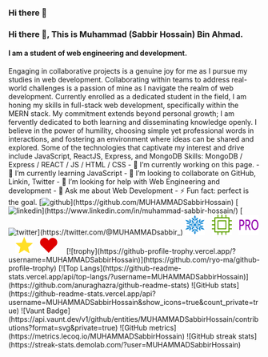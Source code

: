 ### Hi there 👋

<!--
**MUHAMMADSabbirHossain/MUHAMMADSabbirHossain** is a ✨ _special_ ✨ repository because its `README.md` (this file) appears on your GitHub profile.

Here are some ideas to get you started:

- 🔭 I’m currently working on ...
- 🌱 I’m currently learning ...
- 👯 I’m looking to collaborate on ...
- 🤔 I’m looking for help with ...
- 💬 Ask me about ...
- 📫 How to reach me: ...
- 😄 Pronouns: ...
- ⚡ Fun fact: ...
-->
### Hi there 👋, This is Muhammad (Sabbir Hossain) Bin Ahmad.
#### I am a student of web engineering and development.

<!--
![I am a student of web engineering and development.](https://arturssmirnovs.github.io/github-profile-readme-generator/images/banner.png)
--!>

Engaging in collaborative projects is a genuine joy for me as I pursue my studies in web development.
Collaborating within teams to address real-world challenges is a passion of mine as I navigate the realm of web development. Currently enrolled as a dedicated student in the field, I am honing my skills in full-stack web development, specifically within the MERN stack. My commitment extends beyond personal growth; I am fervently dedicated to both learning and disseminating knowledge openly. I believe in the power of humility, choosing simple yet professional words in interactions, and fostering an environment where ideas can be shared and explored. Some of the technologies that captivate my interest and drive include JavaScript, ReactJS, Express, and MongoDB

Skills: MongoDB / Express / REACT / JS / HTML / CSS

- 🔭 I’m currently working on this page. 
- 🌱 I’m currently learning JavaScript 
- 👯 I’m looking to collaborate on GitHub, Linkin, Twitter 
- 🤔 I’m looking for help with Web Engineering and development 
- 💬 Ask me about Web Development 
- ⚡ Fun fact: perfect is the goal. 


[<img src='https://cdn.jsdelivr.net/npm/simple-icons@3.0.1/icons/github.svg' alt='github' height='40'>](https://github.com/MUHAMMADSabbirHossain)  [<img src='https://cdn.jsdelivr.net/npm/simple-icons@3.0.1/icons/linkedin.svg' alt='linkedin' height='40'>](https://www.linkedin.com/in/muhammad-sabbir-hossain/)  [<img src='https://cdn.jsdelivr.net/npm/simple-icons@3.0.1/icons/twitter.svg' alt='twitter' height='40'>](https://twitter.com/@MUHAMMADsabbir_)  

<a href='https://archiveprogram.github.com/'><img src='https://raw.githubusercontent.com/acervenky/animated-github-badges/master/assets/acbadge.gif' width='40' height='40'></a> <a href='https://docs.github.com/en/developers'><img src='https://raw.githubusercontent.com/acervenky/animated-github-badges/master/assets/devbadge.gif' width='40' height='40'></a> <a href='https://github.com/pricing'><img src='https://raw.githubusercontent.com/acervenky/animated-github-badges/master/assets/pro.gif' width='40' height='40'></a> <a href='https://stars.github.com/'><img src='https://raw.githubusercontent.com/acervenky/animated-github-badges/master/assets/starbadge.gif' width='35' height='35'></a> <a href='https://docs.github.com/en/github/supporting-the-open-source-community-with-github-sponsors'><img src='https://raw.githubusercontent.com/acervenky/animated-github-badges/master/assets/sponsorbadge.gif' width='35' height='35'></a> 

[![trophy](https://github-profile-trophy.vercel.app/?username=MUHAMMADSabbirHossain)](https://github.com/ryo-ma/github-profile-trophy)

[![Top Langs](https://github-readme-stats.vercel.app/api/top-langs/?username=MUHAMMADSabbirHossain)](https://github.com/anuraghazra/github-readme-stats)

![GitHub stats](https://github-readme-stats.vercel.app/api?username=MUHAMMADSabbirHossain&show_icons=true&count_private=true)  

![Vaunt Badge](https://api.vaunt.dev/v1/github/entities/MUHAMMADSabbirHossain/contributions?format=svg&private=true)  

![GitHub metrics](https://metrics.lecoq.io/MUHAMMADSabbirHossain)  

![GitHub streak stats](https://streak-stats.demolab.com/?user=MUHAMMADSabbirHossain)  

